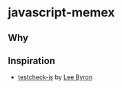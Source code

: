 # javascript-memex

## Why

## Inspiration

- [testcheck-js](https://github.com/leebyron/testcheck-js) by [Lee Byron](https://twitter.com/leeb)
